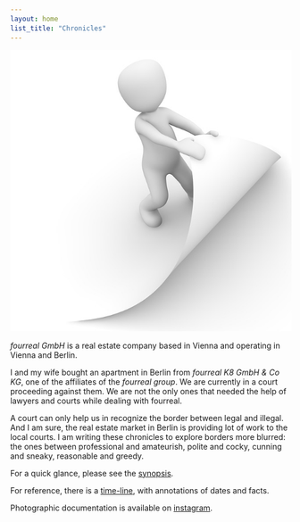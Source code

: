 ```yaml
---
layout: home
list_title: "Chronicles"
---
```


![cover](/assets/covers/browse-1019762_640.jpg)

_fourreal GmbH_ is a real estate company based in Vienna and operating in
Vienna and Berlin.

I and my wife bought an apartment in Berlin from _fourreal K8 GmbH &
Co KG_, one of the affiliates of the _fourreal group_.  We are
currently in a court proceeding against them.  We are not the only
ones that needed the help of lawyers and courts while dealing with
fourreal.

A court can only help us in recognize the border between legal and
illegal.  And I am sure, the real estate market in Berlin is providing
lot of work to the local courts.  I am writing these chronicles to
explore borders more blurred: the ones between professional and
amateurish, polite and cocky, cunning and sneaky, reasonable and
greedy.

For a quick glance, please see the [synopsis](synopsis).

For reference, there is a [time-line](timeline), with annotations of
dates and facts.

Photographic documentation is available
on [instagram](https://instagram.com/k8_mb).

